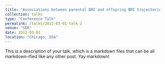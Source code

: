 ```yaml
---
title: "Associations between parental BMI and offspring BMI trajectories"
collection: talks
type: "Conference Talk"
permalink: /talks/2012-03-01-talk-1
venue: "SER"
date: 2012-03-01
location: "Chicago, USA"
---
```


This is a description of your talk, which is a markdown files that can be all markdown-ified like any other post. Yay markdown!
